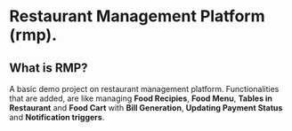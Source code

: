 # Restaurant Management Platform (rmp).

## What is RMP?

A basic demo project on restaurant management platform. Functionalities that are added, are like managing **Food Recipies**, **Food Menu**, **Tables in Restaurant** and **Food Cart** with **Bill Generation**, **Updating Payment Status** and **Notification triggers**. 



